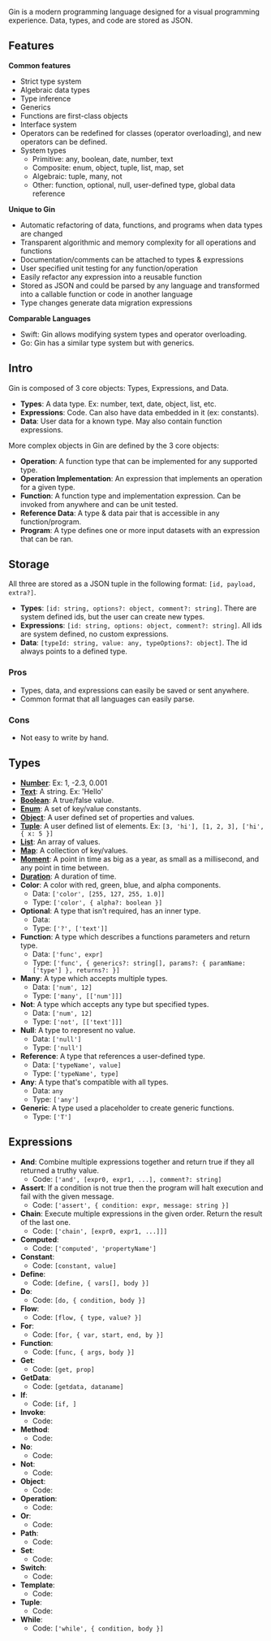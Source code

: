 Gin is a modern programming language designed for a visual programming experience. Data, types, and code are stored as JSON.

## Features

**Common features**
- Strict type system
- Algebraic data types
- Type inference
- Generics
- Functions are first-class objects
- Interface system
- Operators can be redefined for classes (operator overloading), and new operators can be defined.
- System types
  - Primitive: any, boolean, date, number, text
  - Composite: enum, object, tuple, list, map, set
  - Algebraic: tuple, many, not
  - Other: function, optional, null, user-defined type, global data reference

**Unique to Gin**
- Automatic refactoring of data, functions, and programs when data types are changed
- Transparent algorithmic and memory complexity for all operations and functions
- Documentation/comments can be attached to types & expressions
- User specified unit testing for any function/operation
- Easily refactor any expression into a reusable function
- Stored as JSON and could be parsed by any language and transformed into a callable function or code in another language
- Type changes generate data migration expressions

**Comparable Languages**
- Swift: Gin allows modifying system types and operator overloading.
- Go: Gin has a similar type system but with generics. 

## Intro

Gin is composed of 3 core objects: Types, Expressions, and Data.

- **Types**: A data type. Ex: number, text, date, object, list, etc.
- **Expressions**: Code. Can also have data embedded in it (ex: constants).
- **Data**: User data for a known type. May also contain function expressions.

More complex objects in Gin are defined by the 3 core objects:

- **Operation**: A function type that can be implemented for any supported type.
- **Operation Implementation**: An expression that implements an operation for a given type.
- **Function**: A function type and implementation expression. Can be invoked from anywhere and can be unit tested.
- **Reference Data**: A type & data pair that is accessible in any function/program.
- **Program**: A type defines one or more input datasets with an expression that can be ran.

## Storage

All three are stored as a JSON tuple in the following format: `[id, payload, extra?]`.

- **Types**: `[id: string, options?: object, comment?: string]`. There are system defined ids, but the user can create new types.
- **Expressions**: `[id: string, options: object, comment?: string]`. All ids are system defined, no custom expressions.
- **Data**: `[typeId: string, value: any, typeOptions?: object]`. The id always points to a defined type.

### Pros
- Types, data, and expressions can easily be saved or sent anywhere.
- Common format that all languages can easily parse.

### Cons
- Not easy to write by hand.

## Types

- [**Number**](Types/num.md): Ex: 1, -2.3, 0.001
- [**Text**](Types/text.md): A string. Ex: 'Hello'
- [**Boolean**](Types/bool.md): A true/false value.
- [**Enum**](Types/enum.md): A set of key/value constants. 
- [**Object**](Types/obj.md): A user defined set of properties and values.
- [**Tuple**](Types/tup.md): A user defined list of elements. Ex: `[3, 'hi'], [1, 2, 3], ['hi', { x: 5 }]`
- [**List**](Types/list.md): An array of values.
- [**Map**](Types/map.md): A collection of key/values.
- [**Moment**](Types/mom.md): A point in time as big as a year, as small as a millisecond, and any point in time between.
- [**Duration**](Types/dur.md): A duration of time.
- **Color**: A color with red, green, blue, and alpha components.
  - Data: `['color', [255, 127, 255, 1.0]]`
  - Type: `['color', { alpha?: boolean }]`
- **Optional**: A type that isn't required, has an inner type.
  - Data: ` `
  - Type: `['?', ['text']]`
- **Function**: A type which describes a functions parameters and return type.
  - Data: `['func', expr]`
  - Type: `['func', { generics?: string[], params?: { paramName: ['type'] }, returns?: }]`
- **Many**: A type which accepts multiple types.
  - Data: `['num', 12]`
  - Type: `['many', [['num']]]`
- **Not**: A type which accepts any type but specified types.
  - Data: `['num', 12]`
  - Type: `['not', [['text']]]`
- **Null**: A type to represent no value.
  - Data: `['null']`
  - Type: `['null']`
- **Reference**: A type that references a user-defined type.
  - Data: `['typeName', value]`
  - Type: `['typeName', type]`
- **Any**: A type that's compatible with all types.
  - Data: `any`
  - Type: `['any']`
- **Generic**: A type used a placeholder to create generic functions.
  - Type: `['T']`

## Expressions

- **And**: Combine multiple expressions together and return true if they all returned a truthy value.
  - Code: `['and', [expr0, expr1, ...], comment?: string]`
- **Assert**: If a condition is not true then the program will halt execution and fail with the given message.
  - Code: `['assert', { condition: expr, message: string }]`
- **Chain**: Execute multiple expressions in the given order. Return the result of the last one.
  - Code: `['chain', [expr0, expr1, ...]]]`
- **Computed**: 
  - Code: `['computed', 'propertyName']`
- **Constant**: 
  - Code: `[constant, value]`
- **Define**: 
  - Code: `[define, { vars[], body }]`
- **Do**: 
  - Code: `[do, { condition, body }]`
- **Flow**: 
  - Code: `[flow, { type, value? }]`
- **For**: 
  - Code: `[for, { var, start, end, by }]`
- **Function**: 
  - Code: `[func, { args, body }]`
- **Get**: 
  - Code: `[get, prop]`
- **GetData**: 
  - Code: `[getdata, dataname]`
- **If**: 
  - Code: `[if, ]`
- **Invoke**:
  - Code: 
- **Method**:
  - Code: 
- **No**:
  - Code: 
- **Not**:
  - Code: 
- **Object**:
  - Code: 
- **Operation**:
  - Code: 
- **Or**:
  - Code: 
- **Path**:
  - Code: 
- **Set**:
  - Code: 
- **Switch**:
  - Code: 
- **Template**:
  - Code: 
- **Tuple**:
  - Code: 
- **While**:
  - Code: `['while', { condition, body }]`
